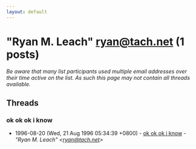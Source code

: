 ```yaml
---
layout: default
---
```


# "Ryan M. Leach" <ryan@tach.net> (1 posts)

_Be aware that many list participants used multiple email addresses over their time active on the list. As such this page may not contain all threads available._

## Threads

### ok ok ok i know
+ 1996-08-20 (Wed, 21 Aug 1996 05:34:39 +0800) - [ok ok ok i know](/archive/1996/08/100accf2469b0819d020501ed842c8f924092120f905f0c7d2dc6620ff30f8cf) - _"Ryan M. Leach" \<ryan@tach.net\>_

